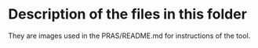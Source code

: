 # Description of the files in this folder
They are images used in the PRAS/README.md for instructions of the tool.
